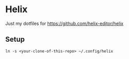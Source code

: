 # Helix

Just my dotfiles for https://github.com/helix-editor/helix

## Setup

`ln -s <your-clone-of-this-repo> ~/.config/helix`
